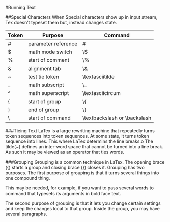 #Running Text

##Special Characters
When Special characters show up in input stream, Tex doesn't typeset them but,
instead changes state.


| Token | Purpose | Command
|---| ---| ---|
| # | parameter reference | \#
| $ | math mode switch | \\$
| % | start of comment | \\%
| & | alignment tab | \\&
| ~ | test tie token | \\textasciitilde
| _ | math subscript | \\_
| ^ | math superscript | \\textasciicircum
| { | start of group | \\{
| } | end of group | \\}
| \ | start of command | \\textbackslash or \\backslash

###Tieing Text
LaTex is a large rewriting machine that repeatedly turns token sequences into
token sequences. At some state, it turns token sequence into lines. This where
LaTex determins the line breaks.o
The tilde(~) defines an inter-word space that cannot be turned into a line
break. As such it may be viewed as an operator that ties words.

###Grouping
Grouping is a common technique in LaTex. The opening brace ({) starts a group
and closing brace (}) closes it. Grouping has two purposes. The first purpose
of grouping is that it turns several things into one compound thing. 

This may be needed, for example, if you want to pass several words to command
that typesets its arguments in bold face text.

The second purpose of grouping is that it lets you change certain settings and
keep the changes local to that group. Inside the group, you may have several
paragraphs. 

